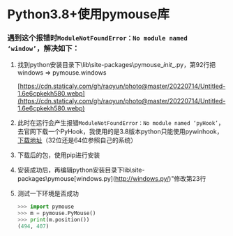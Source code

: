 # Python3.8+使用pymouse库

### 遇到这个报错时`ModuleNotFoundError：No module named ‘window’`，解决如下：

1. 找到python安装目录下\lib\site-packages\pymouse_*init*_.py，第92行把windows => pymouse.windows
    
    [https://cdn.staticaly.com/gh/raoyun/photo@master/20220714/Untitled-1.6e6cpkekh580.webp](https://cdn.staticaly.com/gh/raoyun/photo@master/20220714/Untitled-1.6e6cpkekh580.webp)
    
2. 此时在运行会产生报错`ModuleNotFoundError：No module named ‘pyHook’`，去官网下载一个PyHook，我使用的是3.8版本python只能使用pywinhook，[下载地址](https://www.lfd.uci.edu/~gohlke/pythonlibs/#pywinhook)（32位还是64位参照自己的系统）
3. 下载后的包，使用pip进行安装
4. 安装成功后，再编辑python安装目录下lib\site-packages\pymouse\[windows.py](http://windows.py/)"修改第23行
5. 测试一下环境是否成功
    
    ```python
    >>> import pymouse
    >>> m = pymouse.PyMouse()
    >>> print(m.position())
    (494, 407)
    ```